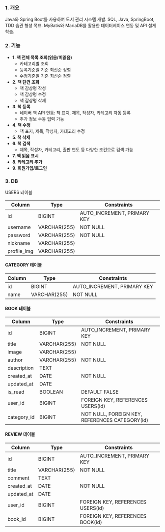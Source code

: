 
### 1. 개요

Java와 Spring Boot를 사용하여 도서 관리 시스템 개발. SQL, Java, SpringBoot, TDD 습관 형성 목표. MyBatis와 MariaDB를 활용한 데이터베이스 연동 및 API 설계 학습.

### 2. 기능

- **1. 책 전체 목록 조회(읽음/미읽음)**
    - 카테고리별 조회
    - 등록기준일 기준 최신순 정렬
    - 수정기준일 기준 최신순 정렬
- **2. 책 단건 조회**
    - 책 감상평 작성
    - 책 감상평 수정
    - 책 감상평 삭제
- **3. 책 등록**
    - 네이버 책 API 연동: 책 표지, 제목, 작성자, 카테고리 자동 등록
    - 추가 정보 수동 입력 가능
- **4. 책 수정**
    - 책 표지, 제목, 작성자, 카테고리 수정
- **5. 책 삭제**
- **6. 책 검색**
    - 제목, 작성자, 카테고리, 출판 연도 등 다양한 조건으로 검색 가능
- **7. 책 읽음 표시**
- **8. 카테고리 추가**
- **9. 회원가입/로그인**

### 3. DB
USERS 테이블

|Column|Type|Constraints|
|---|---|---|
|id|BIGINT|AUTO_INCREMENT, PRIMARY KEY|
|username|VARCHAR(255)|NOT NULL|
|password|VARCHAR(255)|NOT NULL|
|nickname|VARCHAR(255)||
|profile_img|VARCHAR(255)||

#### CATEGORY 테이블

|Column|Type|Constraints|
|---|---|---|
|id|BIGINT|AUTO_INCREMENT, PRIMARY KEY|
|name|VARCHAR(255)|NOT NULL|

#### BOOK 테이블

|Column|Type|Constraints|
|---|---|---|
|id|BIGINT|AUTO_INCREMENT, PRIMARY KEY|
|title|VARCHAR(255)|NOT NULL|
|image|VARCHAR(255)||
|author|VARCHAR(255)|NOT NULL|
|description|TEXT||
|created_at|DATE|NOT NULL|
|updated_at|DATE||
|is_read|BOOLEAN|DEFAULT FALSE|
|user_id|BIGINT|FOREIGN KEY, REFERENCES USERS(id)|
|category_id|BIGINT|NOT NULL, FOREIGN KEY, REFERENCES CATEGORY(id)|

#### REVIEW 테이블

| Column     | Type         | Constraints                       |
| ---------- | ------------ | --------------------------------- |
| id         | BIGINT       | AUTO_INCREMENT, PRIMARY KEY       |
| title      | VARCHAR(255) | NOT NULL                          |
| comment    | TEXT         |                                   |
| created_at | DATE         | NOT NULL                          |
| updated_at | DATE         |                                   |
| user_id    | BIGINT       | FOREIGN KEY, REFERENCES USERS(id) |
| book_id    | BIGINT       | FOREIGN KEY, REFERENCES BOOK(id)  |